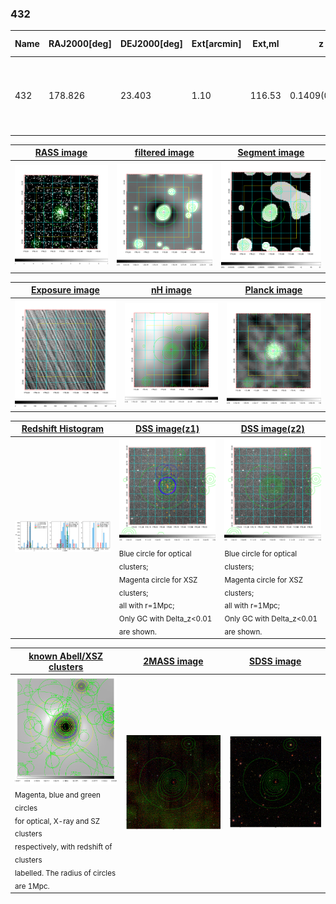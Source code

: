 <div STYLE="page-break-after: always;"></div>

### 432

|Name|RAJ2000[deg]|DEJ2000[deg] |Ext[arcmin]| Ext,ml | z | z_src| C|GC(XSZ,Delta_z<0.01)| GC(OPT,Delta_z<0.01)|GC| R_sig[arcmin] | R500[arcmin] | R500[Mpc]| CRsig[c/s] | CR500[c/s] |L500[1E44 erg/s]|F500[1E-12 erg/s/cm^2]| M500[1E14 Msun]|Tx[keV]|Cnt_sig|Beta|Rc[arcmin]|Comment|Alias|
|---|---|---|---|---|---|------|---|--------|---------|----------|---|---|---|---|---|---|---|---|---|---|---|---|---|---|
|432| 178.826| 23.403| 1.10| 116.53| 0.1409(0.005)| z1, z_xsz| B| F20, MCXC, PSZ2, Tar, XB| A, C, N, RM, W| A, C, F20, MCXC, N, PSZ2, Tar, W, XB| 8.312| 8.801| 1.310| 0.654(0.046)| 0.661(0.046)| 7.030(0.193)| 13.242(0.363)| 7.33(0.10)| 7.66(0.06)| 290.3| 0.837(-0.089+0.096)| 2.656(-0.479+0.450)| -| k042|

|[RASS image](../image/432/432_img.pdf)|[filtered image](../image/432/432_fil.pdf)|[Segment image](../image/432/432_seg.pdf)|
|-------------------|--------------------|-------------------|
| <img src="../image/432/432_img.png" width="300">  | <img src="../image/432/432_fil.png" width="300">   | <img src="../image/432/432_seg.png" width="300">  |

|[Exposure image](../image/432/432_mex.pdf)| [nH image](../image/432/432_nh.pdf)| [Planck image](../image/432/432_p.pdf)|
|-------------------|--------------------|-------------------|
|<img src="../image/432/432_mex.png" width="300">   | <img src="../image/432/432_nh.png" width="300">    | <img src="../image/432/432_p.png" width="300"> |

|[Redshift Histogram](../image/432/432_zg.pdf) | [DSS image(z1)](../image/432/432_dss_z1.pdf)      |  [DSS image(z2)](../image/432/432_dss_z2.pdf)    |
|-------------------|--------------------|-------------------|
|<img src="../image/432/432_zg.png" width="300"> |<img src="../image/432/432_dss_z1.png" width="300"> <sub><br>Blue circle for optical clusters; <br>Magenta circle for XSZ clusters; <br>all with r=1Mpc; <br>Only GC with Delta_z<0.01 are shown. </sub>| <img src="../image/432/432_dss_z2.png" width="300"><sub><br>Blue circle for optical clusters; <br>Magenta circle for XSZ clusters; <br>all with r=1Mpc; <br>Only GC with Delta_z<0.01 are shown. </sub> |

|[known Abell/XSZ clusters](../image/432/432_gc.pdf) | [2MASS image](../image/432/432_2mass.pdf)      |[SDSS image](../image/432/432_sdss.pdf)   |
|-------------------|-------------------|-------------------|
|<img src=../image/432/432_gc.png width="300"> <br><sub>Magenta, blue and green circles <br>for optical, X-ray and SZ clusters <br>respectively, with redshift of clusters <br>labelled. The radius of circles <br>are 1Mpc.</sub>|<img src="../image/432/432_2mass.png" width="300">  | <img src="../image/432/432_sdss.png" width="300">  |




